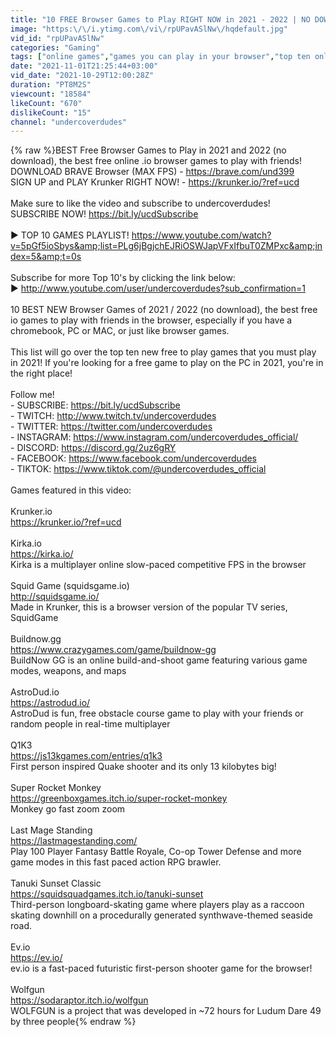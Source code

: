 ```yaml
---
title: "10 FREE Browser Games to Play RIGHT NOW in 2021 - 2022 | NO DOWNLOAD"
image: "https:\/\/i.ytimg.com\/vi\/rpUPavASlNw\/hqdefault.jpg"
vid_id: "rpUPavASlNw"
categories: "Gaming"
tags: ["online games","games you can play in your browser","top ten online games"]
date: "2021-11-01T21:25:44+03:00"
vid_date: "2021-10-29T12:00:28Z"
duration: "PT8M2S"
viewcount: "18584"
likeCount: "670"
dislikeCount: "15"
channel: "undercoverdudes"
---
```

{% raw %}BEST Free Browser Games to Play in 2021 and 2022 (no download), the best free online .io browser games to play with friends!<br />DOWNLOAD BRAVE Browser (MAX FPS) - <a rel="nofollow" target="blank" href="https://brave.com/und399">https://brave.com/und399</a><br />SIGN UP and PLAY Krunker RIGHT NOW! - <a rel="nofollow" target="blank" href="https://krunker.io/?ref=ucd">https://krunker.io/?ref=ucd</a><br /><br />Make sure to like the video and subscribe to undercoverdudes!<br />SUBSCRIBE NOW! <a rel="nofollow" target="blank" href="https://bit.ly/ucdSubscribe">https://bit.ly/ucdSubscribe</a><br /><br />► TOP 10 GAMES PLAYLIST! <a rel="nofollow" target="blank" href="https://www.youtube.com/watch?v=5pGf5ioSbys&amp;list=PLg6jBgjchEJRiOSWJapVFxIfbuT0ZMPxc&amp;index=5&amp;t=0s">https://www.youtube.com/watch?v=5pGf5ioSbys&amp;list=PLg6jBgjchEJRiOSWJapVFxIfbuT0ZMPxc&amp;index=5&amp;t=0s</a><br /><br />Subscribe for more Top 10's by clicking the link below:<br />► <a rel="nofollow" target="blank" href="http://www.youtube.com/user/undercoverdudes?sub_confirmation=1">http://www.youtube.com/user/undercoverdudes?sub_confirmation=1</a><br /><br />10 BEST NEW Browser Games of 2021 / 2022 (no download), the best free io games to play with friends in the browser, especially if you have a chromebook, PC or MAC, or just like browser games.<br /><br />This list will go over the top ten new free to play games that you must play in 2021! If you're looking for a free game to play on the PC in 2021, you're in the right place!<br /><br />Follow me!<br />- SUBSCRIBE: <a rel="nofollow" target="blank" href="https://bit.ly/ucdSubscribe">https://bit.ly/ucdSubscribe</a><br />- TWITCH: <a rel="nofollow" target="blank" href="http://www.twitch.tv/undercoverdudes">http://www.twitch.tv/undercoverdudes</a><br />- TWITTER: <a rel="nofollow" target="blank" href="https://twitter.com/undercoverdudes">https://twitter.com/undercoverdudes</a><br />- INSTAGRAM: <a rel="nofollow" target="blank" href="https://www.instagram.com/undercoverdudes_official/">https://www.instagram.com/undercoverdudes_official/</a><br />- DISCORD: <a rel="nofollow" target="blank" href="https://discord.gg/2uz6gRY">https://discord.gg/2uz6gRY</a> <br />- FACEBOOK: <a rel="nofollow" target="blank" href="https://www.facebook.com/undercoverdudes">https://www.facebook.com/undercoverdudes</a><br />- TIKTOK: <a rel="nofollow" target="blank" href="https://www.tiktok.com/@undercoverdudes_official">https://www.tiktok.com/@undercoverdudes_official</a><br /><br />Games featured in this video:<br /><br />Krunker.io<br /><a rel="nofollow" target="blank" href="https://krunker.io/?ref=ucd">https://krunker.io/?ref=ucd</a><br /><br />Kirka.io<br /><a rel="nofollow" target="blank" href="https://kirka.io/">https://kirka.io/</a><br />Kirka is a multiplayer online slow-paced competitive FPS in the browser<br /><br />Squid Game (squidsgame.io)<br /><a rel="nofollow" target="blank" href="http://squidsgame.io/">http://squidsgame.io/</a><br />Made in Krunker, this is a browser version of the popular TV series, SquidGame<br /><br />Buildnow.gg<br /><a rel="nofollow" target="blank" href="https://www.crazygames.com/game/buildnow-gg">https://www.crazygames.com/game/buildnow-gg</a><br />BuildNow GG is an online build-and-shoot game featuring various game modes, weapons, and maps<br /><br />AstroDud.io<br /><a rel="nofollow" target="blank" href="https://astrodud.io/">https://astrodud.io/</a><br />AstroDud is fun, free obstacle course game to play with your friends or random people in real-time multiplayer<br /><br />Q1K3<br /><a rel="nofollow" target="blank" href="https://js13kgames.com/entries/q1k3">https://js13kgames.com/entries/q1k3</a><br />First person inspired Quake shooter and its only 13 kilobytes big!<br /><br />Super Rocket Monkey<br /><a rel="nofollow" target="blank" href="https://greenboxgames.itch.io/super-rocket-monkey">https://greenboxgames.itch.io/super-rocket-monkey</a><br />Monkey go fast zoom zoom<br /><br />Last Mage Standing<br /><a rel="nofollow" target="blank" href="https://lastmagestanding.com/">https://lastmagestanding.com/</a><br />Play 100 Player Fantasy Battle Royale, Co-op Tower Defense and more game modes in this fast paced action RPG brawler.<br /><br />Tanuki Sunset Classic<br /><a rel="nofollow" target="blank" href="https://squidsquadgames.itch.io/tanuki-sunset">https://squidsquadgames.itch.io/tanuki-sunset</a><br />Third-person longboard-skating game where players play as a raccoon skating downhill on a procedurally generated synthwave-themed seaside road.<br /><br />Ev.io<br /><a rel="nofollow" target="blank" href="https://ev.io/">https://ev.io/</a><br />ev.io is a fast-paced futuristic first-person shooter game for the browser!<br /><br />Wolfgun<br /><a rel="nofollow" target="blank" href="https://sodaraptor.itch.io/wolfgun">https://sodaraptor.itch.io/wolfgun</a><br />WOLFGUN is a project that was developed in ~72 hours for Ludum Dare 49 by three people{% endraw %}
